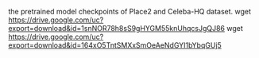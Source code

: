 the pretrained model checkpoints of Place2 and Celeba-HQ dataset.
wget https://drive.google.com/uc?export=download&id=1snNOR78h8sS9gHYGM55knUhqcsJgQJ86
wget https://drive.google.com/uc?export=download&id=164xO5TntSMXxSmOeAeNdGYI1bYbqGUj5
